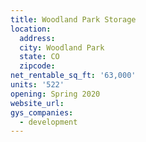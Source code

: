 ```yaml
---
title: Woodland Park Storage
location:
  address:
  city: Woodland Park
  state: CO
  zipcode:
net_rentable_sq_ft: '63,000'
units: '522'
opening: Spring 2020
website_url:
gys_companies:
  - development
---
```

